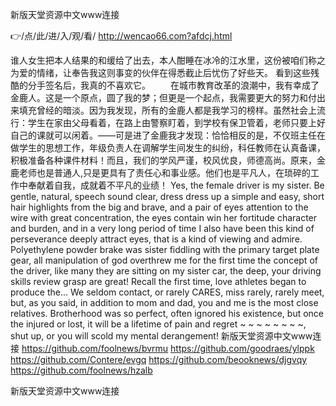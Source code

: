 
新版天堂资源中文www连接




👉/点/此/进/入/观/看/ http://wencao66.com?afdcj.html




谁人女生把本人结果的和缓给了出去，本人酣睡在冰冷的江水里，这份被咱们称之为爱的情绪，让奉告我这则事变的伙伴在得悉截止后忧伤了好些天。
看到这些残酷的分手签名后，我真的不喜欢它。
　　在城市教育改革的浪潮中，我有幸成了金鹿人。这是一个原点，圆了我的梦；但更是一个起点，我需要更大的努力和付出来填充曾经的暗淡。因为我发现，所有的金鹿人都是我学习的榜样。虽然社会上流行：学生在家由父母看着，在路上由警察盯着，到学校有保卫管着，老师只要上好自己的课就可以闲着。——可是进了金鹿我才发现：恰恰相反的是，不仅班主任在做学生的思想工作，年级负责人在调解学生间发生的纠纷，科任教师在认真备课，积极准备各种课件材料！而且，我们的学风严谨，校风优良，师德高尚。原来，金鹿老师也是普通人,只是更具有了责任心和事业感。他们也是平凡人，在琐碎的工作中奉献着自我，成就着不平凡的业绩！
Yes, the female driver is my sister.
Be gentle, natural, speech sound clear, dress dress up a simple and easy, short hair highlights from the big and brave, and a pair of eyes attention to the wire with great concentration, the eyes contain win her fortitude character and burden, and in a very long period of time I also have been this kind of perseverance deeply attract eyes, that is a kind of viewing and admire.
Polyethylene powder brake was sister fiddling with the primary target plate gear, all manipulation of god overthrew me for the first time the concept of the driver, like many they are sitting on my sister car, the deep, your driving skills review grasp are great!
Recall the first time, love athletes began to produce the...
We seldom contact, or rarely CARES, miss rarely, rarely meet, but, as you said, in addition to mom and dad, you and me is the most close relatives.
Brotherhood was so perfect, often ignored his existence, but once the injured or lost, it will be a lifetime of pain and regret ~ ~ ~ ~ ~ ~ ~ ~, shut up, or you will scold my mental derangement!
新版天堂资源中文www连接 https://github.com/foolnews/bvrmu
https://github.com/goodraes/ylppk
https://github.com/Contere/evgq
https://github.com/beooknews/djgvqy
https://github.com/foolnews/hzalb





新版天堂资源中文www连接
